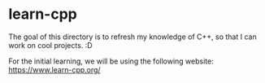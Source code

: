 # learn-cpp
The goal of this directory is to refresh my knowledge of C++, so that I can work on cool projects. :D

For the initial learning, we will be using the following website:
https://www.learn-cpp.org/